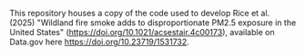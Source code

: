 This repository houses a copy of the code used to develop Rice et al. (2025) "Wildland fire smoke adds to disproportionate PM2.5 exposure in the United States" (https://doi.org/10.1021/acsestair.4c00173), available on Data.gov here https://doi.org/10.23719/1531732.
